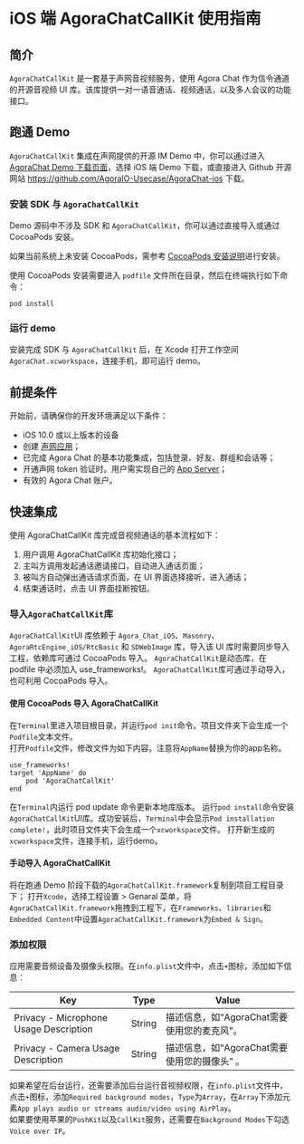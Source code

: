 # iOS 端 AgoraChatCallKit 使用指南

## 简介
`AgoraChatCallKit` 是一套基于声网音视频服务，使用 Agora Chat 作为信令通道的开源音视频 UI 库。该库提供一对一语音通话、视频通话，以及多人会议的功能接口。

## 跑通 Demo 

`AgoraChatCallKit` 集成在声网提供的开源 IM Demo 中，你可以通过进入 [AgoraChat Demo 下载页面](https://www.easemob.com/download/im|)，选择 iOS 端 Demo 下载，或直接进入 Github 开源网站 https://github.com/AgoraIO-Usecase/AgoraChat-ios 下载。  

### 安装 SDK 与 `AgoraChatCallKit`

Demo 源码中不涉及 SDK 和 `AgoraChatCallKit`，你可以通过直接导入或通过 CocoaPods 安装。

如果当前系统上未安装 CocoaPods，需参考 [CocoaPods 安装说明](https://guides.cocoapods.org/using/getting-started.html)进行安装。

使用 CocoaPods 安装需要进入 `podfile` 文件所在目录，然后在终端执行如下命令：

```
pod install
```

### 运行 demo

安装完成 SDK 与 `AgoraChatCallKit` 后，在 Xcode 打开工作空间 `AgoraChat.xcworkspace`，连接手机，即可运行 demo。

## 前提条件

开始前，请确保你的开发环境满足以下条件：

* iOS 10.0 或以上版本的设备  
* 创建 [声网应用](https://docs.agora.io/cn/Video/run_demo_video_call_ios?platform=iOS#1-创建-agora-项目)；      
* 已完成 Agora Chat 的基本功能集成，包括登录、好友、群组和会话等；  
* 开通声网 token 验证时。用户需实现自己的 [App Server](https://github.com/easemob/easemob-im-app)；  
* 有效的 Agora Chat 账户。  

## 快速集成

使用 AgoraChatCallKit 库完成音视频通话的基本流程如下：  
1. 用户调用 AgoraChatCallKit 库初始化接口；  
2. 主叫方调用发起通话邀请接口，自动进入通话页面；  
3. 被叫方自动弹出通话请求页面，在 UI 界面选择接听，进入通话；  
4. 结束通话时，点击 UI 界面挂断按钮。  

### 导入`AgoraChatCallKit`库
`AgoraChatCallKit`UI 库依赖于 `Agora_Chat_iOS`、`Masonry`、`AgoraRtcEngine_iOS/RtcBasic` 和 `SDWebImage` 库，导入该 UI 库时需要同步导入工程，依赖库可通过 CocoaPods 导入。
`AgoraChatCallKit`是动态库，在 podfile 中必须加入 use_frameworks!。
`AgoraChatCallKit`库可通过手动导入，也可利用 CocoaPods 导入。

#### 使用 CocoaPods 导入 AgoraChatCallKit
在`Terminal`里进入项目根目录，并运行`pod init`命令。项目文件夹下会生成一个`Podfile`文本文件。  
打开`Podfile`文件，修改文件为如下内容。注意将`AppName`替换为你的app名称。
```
use_frameworks!
target 'AppName' do
    pod 'AgoraChatCallKit'
end
```
在`Terminal`内运行 pod update 命令更新本地库版本。
运行`pod install`命令安装`AgoraChatCallKit`UI库。成功安装后，`Terminal`中会显示`Pod installation complete!`，此时项目文件夹下会生成一个`xcworkspace`文件。
打开新生成的`xcworkspace`文件，连接手机，运行demo。

#### 手动导入 AgoraChatCallKit

将在跑通 Demo 阶段下载的`AgoraChatCallKit.framework`复制到项目工程目录下；
打开`Xcode`，选择工程设置 > Genaral 菜单，将`AgoraChatCallKit.framework`拖拽到工程下，在`Frameworks`、`libraries`和`Embedded Content`中设置`AgoraChatCallKit.framework`为`Embed & Sign`。

### 添加权限
应用需要音频设备及摄像头权限。在`info.plist`文件中，点击`+`图标，添加如下信息：

| Key | Type | Value|  
| ---- | ---- | ---- |
| Privacy - Microphone Usage Description | String | 描述信息，如“AgoraChat需要使用您的麦克风”。 |  
| Privacy - Camera Usage Description | String | 描述信息，如“AgoraChat需要使用您的摄像头” 。 |  

如果希望在后台运行，还需要添加后台运行音视频权限，在`info.plist`文件中，点击`+`图标，添加`Required background modes`，`Type`为`Array`，在`Array`下添加元素`App plays audio or streams audio/video using AirPlay`。  
如果要使用苹果的`PushKit`以及`CallKit`服务，还需要在`Background Modes`下勾选`Voice over IP`。
